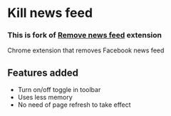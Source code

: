 # Kill news feed
### This is fork of [Remove news feed](https://chrome.google.com/webstore/detail/kill-news-feed/hjobfcedfgohjkaieocljfcppjbkglfd) extension

Chrome extension that removes Facebook news feed

## Features added
* Turn on/off toggle in toolbar
* Uses less memory
* No need of page refresh to take effect

